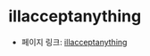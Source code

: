  # illacceptanything

 - 페이지 링크: [illacceptanything](https://github.com/illacceptanything/illacceptanything)
